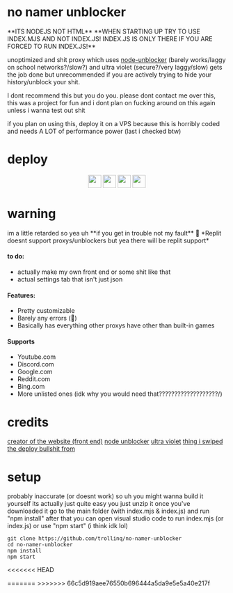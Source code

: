 # no namer unblocker
<div alight = "center">
**ITS NODEJS NOT HTML** 
**WHEN STARTING UP TRY TO USE INDEX.MJS AND NOT INDEX.JS! INDEX.JS IS ONLY THERE IF YOU ARE FORCED TO RUN INDEX.JS!**

unoptimized and shit proxy which uses <a href="https://github.com/nfriedly/node-unblocker">node-unblocker</a> (barely works/laggy on school networks?/slow?) and ultra violet (secure?/very laggy/slow)
gets the job done but unrecommended if you are actively trying to hide your history/unblock your shit.

I dont recommend this but you do you.
please dont contact me over this,
this was a project for fun and i dont plan on fucking around on this again unless i wanna test out shit

if you plan on using this, deploy it on a VPS because this is horribly coded and needs A LOT of performance power (last i checked btw)
</div>

# deploy
<p align="center">
<a href="https://repl.it/github/trollinq/no-namer-unblocker"><img height="30px" src="https://raw.githubusercontent.com/FogNetwork/Tsunami/main/deploy/replit2.svg"><img></a>
<a href="https://glitch.com/edit/#!/import/github/trollinq/no-namer-unblocker"><img height="30px" src="https://raw.githubusercontent.com/FogNetwork/Tsunami/main/deploy/glitch2.svg"><img></a>
<a href="https://railway.app/new/template?template=https://github.com/trollinq/no-namer-unblocker"><img height="30px" src="https://raw.githubusercontent.com/FogNetwork/Tsunami/main/deploy/railway2.svg"><img></a>
<a href="https://app.koyeb.com/deploy?type=git&repository=github.com/trollinq/no-namer-unblocker&branch=main&name=Metallic"><img height="30px" src="https://raw.githubusercontent.com/FogNetwork/Tsunami/main/deploy/koyeb2.svg"><img></a>
</p>

# warning
<div alight = "center">
im a little retarded so yea uh **if you get in trouble not my fault** 🤷
*Replit doesnt support proxys/unblockers but yea there will be replit support*
</div>

#### to do:<div alight = "center">
- actually make my own front end or some shit like that
- actual settings tab that isn't just json
</div>

#### Features:<div alight = "center">
- Pretty customizable
- Barely any errors (:pray:)
- Basically has everything other proxys have other than built-in games
</div>

#### Supports<div alight = "center">
- Youtube.com
- Discord.com
- Google.com
- Reddit.com
- Bing.com
- More unlisted ones (idk why you would need that???????????????????/)
</div>

# credits<div alight = "center">
<a href="https://github.com/pukmajster/bunker">creator of the website (front end)</a>
<a href="https://github.com/nfriedly/node-unblocker">node unblocker</a>
<a href="https://github.com/titaniumnetwork-dev/Ultraviolet/">ultra violet</a>
<a href="https://github.com/Metallic-Web/Metallic/blob/main/README.md">thing i swiped the deploy bullshit from</a>
</div>

# setup<div alight = "center">
probably inaccurate (or doesnt work) so uh you might wanna build it yourself
its actually just quite easy
you just unzip it once you've downloaded it go to the main folder (with index.mjs & index.js) and run "npm install" after that you can open visual studio code to run index.mjs (or index.js) or use "npm start" (i think idk lol)

```
git clone https://github.com/trollinq/no-namer-unblocker
cd no-namer-unblocker
npm install
npm start
```
<<<<<<< HEAD
</div>
=======
>>>>>>> 66c5d919aee76550b696444a5da9e5e5a40e217f
